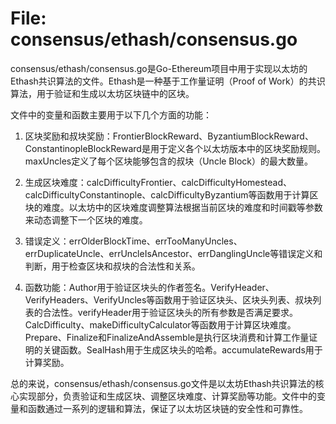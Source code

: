 # File: consensus/ethash/consensus.go

consensus/ethash/consensus.go是Go-Ethereum项目中用于实现以太坊的Ethash共识算法的文件。Ethash是一种基于工作量证明（Proof of Work）的共识算法，用于验证和生成以太坊区块链中的区块。

文件中的变量和函数主要用于以下几个方面的功能：

1. 区块奖励和叔块奖励：FrontierBlockReward、ByzantiumBlockReward、ConstantinopleBlockReward是用于定义各个以太坊版本中的区块奖励规则。maxUncles定义了每个区块能够包含的叔块（Uncle Block）的最大数量。

2. 生成区块难度：calcDifficultyFrontier、calcDifficultyHomestead、calcDifficultyConstantinople、calcDifficultyByzantium等函数用于计算区块的难度。以太坊中的区块难度调整算法根据当前区块的难度和时间戳等参数来动态调整下一个区块的难度。

3. 错误定义：errOlderBlockTime、errTooManyUncles、errDuplicateUncle、errUncleIsAncestor、errDanglingUncle等错误定义和判断，用于检查区块和叔块的合法性和关系。

4. 函数功能：Author用于验证区块头的作者签名。VerifyHeader、VerifyHeaders、VerifyUncles等函数用于验证区块头、区块头列表、叔块列表的合法性。verifyHeader用于验证区块头的所有参数是否满足要求。CalcDifficulty、makeDifficultyCalculator等函数用于计算区块难度。Prepare、Finalize和FinalizeAndAssemble是执行区块消费和计算工作量证明的关键函数。SealHash用于生成区块头的哈希。accumulateRewards用于计算奖励。

总的来说，consensus/ethash/consensus.go文件是以太坊Ethash共识算法的核心实现部分，负责验证和生成区块、调整区块难度、计算奖励等功能。文件中的变量和函数通过一系列的逻辑和算法，保证了以太坊区块链的安全性和可靠性。

